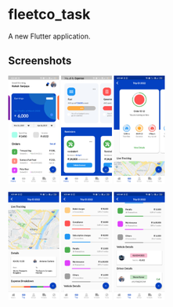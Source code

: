 # fleetco_task

A new Flutter application.

## Screenshots

<img src = "https://github.com/shuchitajain/fleetcoTask/blob/master/lib/ss/flutter_01.png" height = "220"> <img src = "https://github.com/shuchitajain/fleetcoTask/blob/master/lib/ss/flutter_02.png" height = "220" > <img src = "https://github.com/shuchitajain/fleetcoTask/blob/master/lib/ss/flutter_03.png" height = "220" > 

<img src = "https://github.com/shuchitajain/fleetcoTask/blob/master/lib/ss/flutter_04.png" height = "220" > <img src = "https://github.com/shuchitajain/fleetcoTask/blob/master/lib/ss/flutter_05.png" height = "220" > <img src = "https://github.com/shuchitajain/fleetcoTask/blob/master/lib/ss/flutter_06.png" height = "220" >

